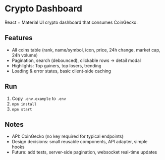 # Crypto Dashboard

React + Material UI crypto dashboard that consumes CoinGecko.

## Features
- All coins table (rank, name/symbol, icon, price, 24h change, market cap, 24h volume)
- Pagination, search (debounced), clickable rows -> detail modal
- Highlights: Top gainers, top losers, trending
- Loading & error states, basic client-side caching

## Run
1. Copy `.env.example` to `.env`
2. `npm install`
3. `npm start`

## Notes
- API: CoinGecko (no key required for typical endpoints)
- Design decisions: small reusable components, API adapter, simple hooks
- Future: add tests, server-side pagination, websocket real-time updates

